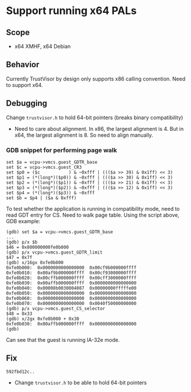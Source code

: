 # Support running x64 PALs

## Scope
* x64 XMHF, x64 Debian

## Behavior
Currently TrustVisor by design only supports x86 calling convention. Need to
support x64.

## Debugging

Change `trustvisor.h` to hold 64-bit pointers (breaks binary compatibility)
* Need to care about alignment. In x86, the largest alignment is 4. But in x64,
  the largest alignment is 8. So need to align manually.

### GDB snippet for performing page walk

```gdb
set $a = vcpu->vmcs.guest_GDTR_base
set $c = vcpu->vmcs.guest_CR3
set $p0 = ($c           ) & ~0xfff | ((($a >> 39) & 0x1ff) << 3)
set $p1 = (*(long*)($p0)) & ~0xfff | ((($a >> 30) & 0x1ff) << 3)
set $p2 = (*(long*)($p1)) & ~0xfff | ((($a >> 21) & 0x1ff) << 3)
set $p3 = (*(long*)($p2)) & ~0xfff | ((($a >> 12) & 0x1ff) << 3)
set $p4 = (*(long*)($p3)) & ~0xfff
set $b = $p4 | ($a & 0xfff)
```

To test whether the application is running in compatibility mode, need to
read GDT entry for CS. Need to walk page table. Using the script above, GDB
example:
```
(gdb) set $a = vcpu->vmcs.guest_GDTR_base
...
(gdb) p/x $b
$46 = 0x800000000fe0b000
(gdb) p/x vcpu->vmcs.guest_GDTR_limit 
$47 = 0x7f
(gdb) x/16gx 0xfe0b000
0xfe0b000:	0x0000000000000000	0x00cf9b000000ffff
0xfe0b010:	0x00af9b000000ffff	0x00cf93000000ffff
0xfe0b020:	0x00cffb000000ffff	0x00cff3000000ffff
0xfe0b030:	0x00affb000000ffff	0x0000000000000000
0xfe0b040:	0x00008b0030004087	0x00000000fffffe00
0xfe0b050:	0x0000000000000000	0x0000000000000000
0xfe0b060:	0x0000000000000000	0x0000000000000000
0xfe0b070:	0x0000000000000000	0x0040f50000000000
(gdb) p/x vcpu->vmcs.guest_CS_selector 
$48 = 0x33
(gdb) x/2gx 0xfe0b000 + 0x30
0xfe0b030:	0x00affb000000ffff	0x0000000000000000
(gdb) 
```

Can see that the guest is running IA-32e mode.

## Fix

`592fbd12c..`
* Change `trustvisor.h` to be able to hold 64-bit pointers

